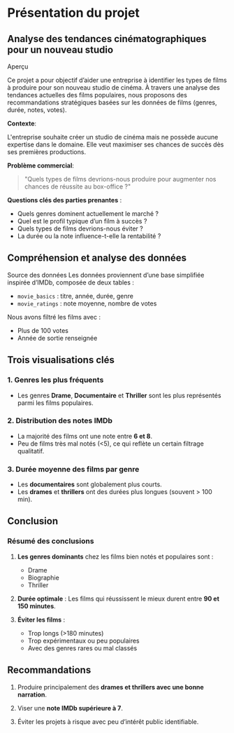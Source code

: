 # Présentation du projet

## Analyse des tendances cinématographiques pour un nouveau studio

Aperçu

Ce projet a pour objectif d’aider une entreprise à identifier les types de films à produire pour son nouveau studio de cinéma. À travers une analyse des tendances actuelles des films populaires, nous proposons des recommandations stratégiques basées sur les données de films (genres, durée, notes, votes).


**Contexte**:

L'entreprise souhaite créer un studio de cinéma mais ne possède aucune expertise dans le domaine. Elle veut maximiser ses chances de succès dès ses premières productions.


**Problème commercial**:

> "Quels types de films devrions-nous produire pour augmenter nos chances de réussite au box-office ?"


**Questions clés des parties prenantes** :
- Quels genres dominent actuellement le marché ?
- Quel est le profil typique d’un film à succès ?
- Quels types de films devrions-nous éviter ?
- La durée ou la note influence-t-elle la rentabilité ?

## Compréhension et analyse des données

Source des données
Les données proviennent d’une base simplifiée inspirée d’IMDb, composée de deux tables :
- `movie_basics` : titre, année, durée, genre
- `movie_ratings` : note moyenne, nombre de votes

Nous avons filtré les films avec :
- Plus de 100 votes
- Année de sortie renseignée
  

## Trois visualisations clés

### 1. **Genres les plus fréquents**

- Les genres **Drame**, **Documentaire** et **Thriller** sont les plus représentés parmi les films populaires.
  

### 2. **Distribution des notes IMDb**
- La majorité des films ont une note entre **6 et 8**.
- Peu de films très mal notés (<5), ce qui reflète un certain filtrage qualitatif.
  

### 3. **Durée moyenne des films par genre**
- Les **documentaires** sont globalement plus courts.
- Les **drames** et **thrillers** ont des durées plus longues (souvent > 100 min).

## Conclusion 

### Résumé des conclusions

1. **Les genres dominants** chez les films bien notés et populaires sont :
   - Drame
   - Biographie
   - Thriller

2. **Durée optimale** : Les films qui réussissent le mieux durent entre **90 et 150 minutes**.

3. **Éviter les films** :
   - Trop longs (>180 minutes)
   - Trop expérimentaux ou peu populaires
   - Avec des genres rares ou mal classés

## Recommandations

1) Produire principalement des **drames et thrillers avec une bonne narration**.

2) Viser une **note IMDb supérieure à 7**.

3) Éviter les projets à risque avec peu d’intérêt public identifiable.


